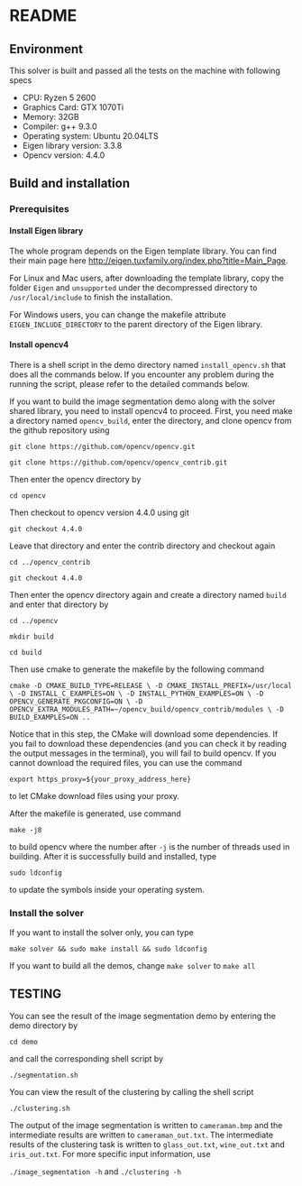 # README

## Environment

This solver is built and passed all the tests on the machine with following specs

* CPU: Ryzen 5 2600
* Graphics Card: GTX 1070Ti
* Memory: 32GB
* Compiler: g++ 9.3.0
* Operating system: Ubuntu 20.04LTS
* Eigen library version: 3.3.8
* Opencv version: 4.4.0

## Build and installation

### Prerequisites

#### Install Eigen library

The whole program depends on the Eigen template library. You can find their main page here http://eigen.tuxfamily.org/index.php?title=Main_Page. 

For Linux and Mac users, after downloading the template library, copy the folder `Eigen` and `unsupported` under the decompressed directory to `/usr/local/include` to finish the installation. 

For Windows users, you can change the makefile attribute `EIGEN_INCLUDE_DIRECTORY` to the parent directory of the Eigen library.

#### Install opencv4

There is a shell script in the demo directory named `install_opencv.sh` that does all the commands below. If you encounter any problem during the running the script, please refer to the detailed commands below. 

If you want to build the image segmentation demo along with the solver shared library, you need to install opencv4 to proceed. First, you need make a directory named `opencv_build`, enter the directory, and clone opencv from the github repository using 

`git clone https://github.com/opencv/opencv.git`

`git clone https://github.com/opencv/opencv_contrib.git`

Then enter the opencv directory by

`cd opencv`

Then checkout to opencv version 4.4.0 using git

`git checkout 4.4.0`

Leave that directory and enter the contrib directory and checkout again

`cd ../opencv_contrib`

`git checkout 4.4.0`

Then enter the opencv directory again and create a directory named `build` and enter that directory by

`cd ../opencv`

`mkdir build`

`cd build`

Then use cmake to generate the makefile by the following command

`cmake -D CMAKE_BUILD_TYPE=RELEASE \
    -D CMAKE_INSTALL_PREFIX=/usr/local \
    -D INSTALL_C_EXAMPLES=ON \
    -D INSTALL_PYTHON_EXAMPLES=ON \
    -D OPENCV_GENERATE_PKGCONFIG=ON \
    -D OPENCV_EXTRA_MODULES_PATH=~/opencv_build/opencv_contrib/modules \
    -D BUILD_EXAMPLES=ON ..`

Notice that in this step, the CMake will download some dependencies. If you fail to download these dependencies (and you can check it by reading the output messages in the terminal), you will fail to build opencv. If you cannot download the required files, you can use the command 

`export https_proxy=${your_proxy_address_here}`

to let CMake download files using your proxy.

After the makefile is generated, use command

`make -j8`

to build opencv where the number after `-j` is the number of threads used in building. After it is successfully build and installed, type

`sudo ldconfig`

to update the symbols inside your operating system.

### Install the solver

If you want to install the solver only, you can type

`make solver && sudo make install && sudo ldconfig`

If you want to build all the demos, change `make solver` to `make all`

## TESTING

You can see the result of the image segmentation demo by entering the demo directory by

`cd demo`

and call the corresponding shell script by

`./segmentation.sh`

You can view the result of the clustering by calling the shell script

`./clustering.sh`

The output of the image segmentation is written to `cameraman.bmp` and the intermediate results are written to `cameraman_out.txt`. The intermediate results of the clustering task is written to `glass_out.txt`, `wine_out.txt` and `iris_out.txt`. For more specific input information, use

`./image_segmentation -h` and `./clustering -h`
